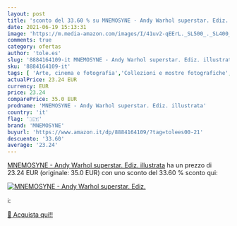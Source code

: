 ```yaml
---
layout: post
title: 'sconto del 33.60 % su MNEMOSYNE - Andy Warhol superstar. Ediz.  '
date: 2021-06-19 15:13:31
image: 'https://m.media-amazon.com/images/I/41uv2-qEErL._SL500_._SL400_.jpg'
comments: true
category: ofertas
author: 'tole.es'
slug: '8884164109-it MNEMOSYNE - Andy Warhol superstar. Ediz. illustrata'
sku: '8884164109-it'
tags: [ 'Arte, cinema e fotografia','Collezioni e mostre fotografiche','Fotografia','Libri','Storia della fotografia','Storia dellarte','Storia dellarte per temi e concetti','Storia dellarte, teoria e critica','mnemosyne', ]
actualPrice: 23.24 EUR
currency: EUR
price: 23.24
comparePrice: 35.0 EUR
prodname: 'MNEMOSYNE - Andy Warhol superstar. Ediz. illustrata'
country: 'it'
flag: '🇮🇹'
brand: 'MNEMOSYNE'
buyurl: 'https://www.amazon.it/dp/8884164109/?tag=tolees00-21'
descuento: '33.60'
average: '23.24'
---
```


[MNEMOSYNE - Andy Warhol superstar. Ediz. illustrata](https://www.amazon.it/dp/8884164109/?tag=tolees00-21) ha un prezzo di 23.24 EUR (originale: 35.0 EUR) con uno sconto del 33.60 % sconto qui:

[![MNEMOSYNE - Andy Warhol superstar. Ediz.](https://m.media-amazon.com/images/I/41uv2-qEErL._SL500_._SL400_.jpg)](https://www.amazon.it/dp/8884164109/?tag=tolees00-21)

ℹ️:


[🛒 Acquista qui!!](https://www.amazon.it/dp/8884164109/?tag=tolees00-21)

